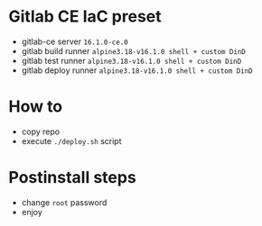 # Gitlab CE IaC preset

- gitlab-ce server `16.1.0-ce.0`
- gitlab build runner `alpine3.18-v16.1.0 shell + custom DinD`
- gitlab test runner `alpine3.18-v16.1.0 shell + custom DinD`
- gitlab deploy runner `alpine3.18-v16.1.0 shell + custom DinD`

# How to

- copy repo
- execute `./deploy.sh` script

# Postinstall steps

- change `root` password
- enjoy
